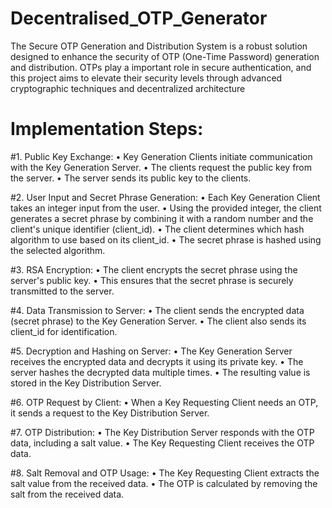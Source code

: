 # Decentralised_OTP_Generator
The Secure OTP Generation and Distribution System is a robust solution designed to enhance the
security of OTP (One-Time Password) generation and distribution. OTPs play a important role in secure
authentication, and this project aims to elevate their security levels through advanced cryptographic
techniques and decentralized architecture


#  Implementation Steps:

#1. Public Key Exchange:
• Key Generation Clients initiate communication with the Key Generation Server.
• The clients request the public key from the server.
• The server sends its public key to the clients.

#2. User Input and Secret Phrase Generation:
• Each Key Generation Client takes an integer input from the user.
• Using the provided integer, the client generates a secret phrase by combining it with a random
number and the client's unique identifier (client_id).
• The client determines which hash algorithm to use based on its client_id.
• The secret phrase is hashed using the selected algorithm.

#3. RSA Encryption:
• The client encrypts the secret phrase using the server's public key.
• This ensures that the secret phrase is securely transmitted to the server.

#4. Data Transmission to Server:
• The client sends the encrypted data (secret phrase) to the Key Generation Server.
• The client also sends its client_id for identification.

#5. Decryption and Hashing on Server:
• The Key Generation Server receives the encrypted data and decrypts it using its private key.
• The server hashes the decrypted data multiple times.
• The resulting value is stored in the Key Distribution Server.

#6. OTP Request by Client:
• When a Key Requesting Client needs an OTP, it sends a request to the Key Distribution Server.

#7. OTP Distribution:
• The Key Distribution Server responds with the OTP data, including a salt value.
• The Key Requesting Client receives the OTP data.

#8. Salt Removal and OTP Usage:
• The Key Requesting Client extracts the salt value from the received data.
• The OTP is calculated by removing the salt from the received data.
